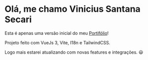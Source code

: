 # Olá, me chamo Vinicius Santana Secari

Esta é apenas uma versão inicial do meu <a href="https://portifolio-viniciussecari.vercel.app/">Portifólio</a>!

Projeto feito com VueJs 3, Vite, I18n e TailwindCSS.

Logo mais estarei atualizando com novas features e integrações. 😃